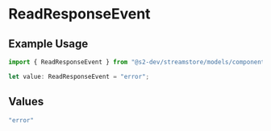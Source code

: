 # ReadResponseEvent

## Example Usage

```typescript
import { ReadResponseEvent } from "@s2-dev/streamstore/models/components";

let value: ReadResponseEvent = "error";
```

## Values

```typescript
"error"
```